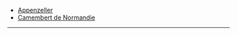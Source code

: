  * [Appenzeller](./Appenzeller.md)
 * [Camembert de Normandie](./Camembert%20de%20Normandie.md)
---
